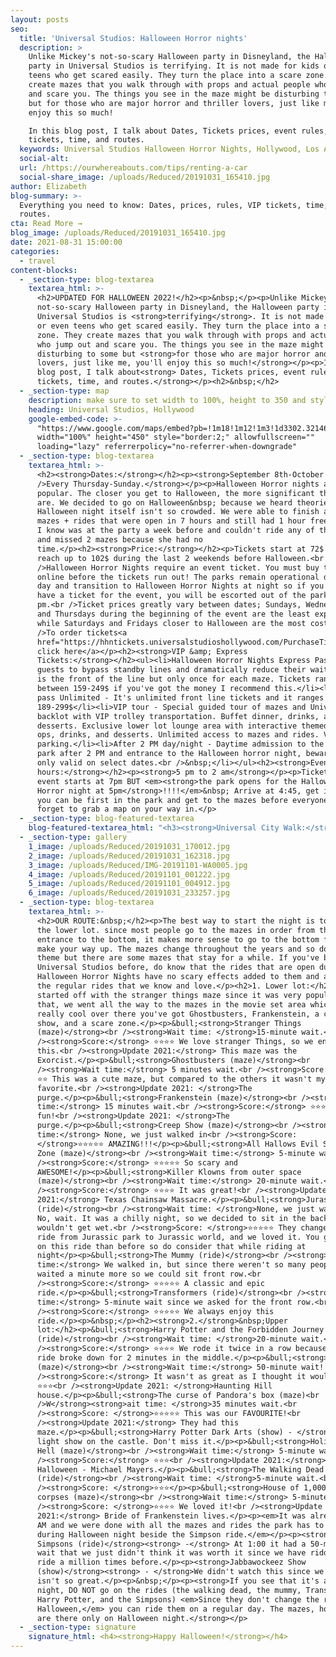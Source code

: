 ```yaml
---
layout: posts
seo:
  title: 'Universal Studios: Halloween Horror nights'
  description: >
    Unlike Mickey's not-so-scary Halloween party in Disneyland, the Halloween
    party in Universal Studios is terrifying. It is not made for kids or even
    teens who get scared easily. They turn the place into a scare zone. They
    create mazes that you walk through with props and actual people who jump out
    and scare you. The things you see in the maze might be disturbing to some
    but for those who are major horror and thriller lovers, just like me, you'll
    enjoy this so much!

    In this blog post, I talk about Dates, Tickets prices, event rules, VIP
    tickets, time, and routes.
  keywords: Universal Studios Halloween Horror Nights, Hollywood, Los Angeles.
  social-alt:
  url: /https://ourwhereabouts.com/tips/renting-a-car
  social-share_image: /uploads/Reduced/20191031_165410.jpg
author: Elizabeth
blog-summary: >-
  Everything you need to know: Dates, prices, rules, VIP tickets, time, and
  routes.
cta: Read More →
blog_image: /uploads/Reduced/20191031_165410.jpg
date: 2021-08-31 15:00:00
categories:
  - travel
content-blocks:
  - _section-type: blog-textarea
    textarea_html: >-
      <h2>UPDATED FOR HALLOWEEN 2022!</h2><p>&nbsp;</p><p>Unlike Mickey's
      not-so-scary Halloween party in Disneyland, the Halloween party in
      Universal Studios is <strong>terrifying</strong>. It is not made for kids
      or even teens who get scared easily. They turn the place into a scare
      zone. They create mazes that you walk through with props and actual people
      who jump out and scare you. The things you see in the maze might be
      disturbing to some but <strong>for those who are major horror and thriller
      lovers, just like me, you'll enjoy this so much!</strong></p><p>In this
      blog post, I talk about<strong> Dates, Tickets prices, event rules, VIP
      tickets, time, and routes.</strong></p><h2>&nbsp;</h2>
  - _section-type: map
    description: make sure to set width to 100%, height to 350 and style to border 2
    heading: Universal Studios, Hollywood
    google-embed-code: >-
      "https://www.google.com/maps/embed?pb=!1m18!1m12!1m3!1d3302.3214696922455!2d-118.35556698496106!3d34.13811678058273!2m3!1f0!2f0!3f0!3m2!1i1024!2i768!4f13.1!3m3!1m2!1s0x80c2be4f253238cf%3A0xd3dd5027799c9a71!2sUniversal%20Studios%20Hollywood!5e0!3m2!1sen!2sil!4v1661615434764!5m2!1sen!2sil"
      width="100%" height="450" style="border:2;" allowfullscreen=""
      loading="lazy" referrerpolicy="no-referrer-when-downgrade"
  - _section-type: blog-textarea
    textarea_html: >-
      <h2><strong>Dates:</strong></h2><p><strong>September 8th-October 31st.<br
      />Every Thursday-Sunday.</strong></p><p>Halloween Horror nights are pretty
      popular. The closer you get to Halloween, the more significant the crowds
      are. We decided to go on Halloween&nbsp; because we heard theories that
      Halloween night itself isn't so crowded. We were able to finish all the
      mazes + rides that were open in 7 hours and still had 1 hour free. Someone
      I know was at the party a week before and couldn't ride any of the rides
      and missed 2 mazes because she had no
      time.</p><h2><strong>Price:</strong></h2><p>Tickets start at 72$ and can
      reach up to 102$ during the last 2 weekends before Halloween.<br
      />Halloween Horror Nights require an event ticket. You must buy them
      online before the tickets run out! The parks remain operational during the
      day and transition to Halloween Horror Nights at night so if you don't
      have a ticket for the event, you will be escorted out of the park at 7
      pm.<br />Ticket prices greatly vary between dates; Sundays, Wednesdays,
      and Thursdays during the beginning of the event are the least expensive
      while Saturdays and Fridays closer to Halloween are the most costly.<br
      />To order tickets<a
      href="https://hhntickets.universalstudioshollywood.com/PurchaseTickets.aspx?Ref=Lite&amp;View=HHNDEFAULT&amp;MonthYYYYMM=202209">
      click here</a></p><h2><strong>VIP &amp; Express
      Tickets:</strong></h2><ul><li>Halloween Horror Nights Express Pass allows
      guests to bypass standby lines and dramatically reduce their waits. This
      is the front of the line but only once for each maze. Tickets range
      between 159-249$ if you've got the money I recommend this.</li><li>Express
      pass Unlimited - It's unlimited front line tickets and it ranges between
      189-299$</li><li>VIP tour - Special guided tour of mazes and Universal
      backlot with VIP trolley transportation. Buffet dinner, drinks, and
      desserts. Exclusive lower lot lounge area with interactive themed photo
      ops, drinks, and desserts. Unlimited access to mazes and rides. Valet
      parking.</li><li>After 2 PM day/night - Daytime admission to the theme
      park after 2 PM and entrance to the Halloween horror night, beware- it's
      only valid on select dates.<br />&nbsp;</li></ul><h2><strong>Event
      hours:</strong></h2><p><strong>5 pm to 2 am</strong></p><p>Tickets say
      event starts at 7pm BUT <em><strong>the park opens for the Halloween
      Horror night at 5pm</strong>!!!!</em>&nbsp; Arrive at 4:45, get in line so
      you can be first in the park and get to the mazes before everyone. Don't
      forget to grab a map on your way in.</p>
  - _section-type: blog-featured-textarea
    blog-featured-textarea_html: "<h3><strong>Universal City Walk:</strong></h3><p>If you've never been to Universal Studios before, it's essential to know that before the Universal Studios park, there is a whole compound. It's nice to walk around and see all the stores and restaurants.</p><h3><strong>Event Rules:</strong></h3><p>&bull;Costumes of any kind are not allowed, but t-shirts and face painting are permitted.<br />&bull;Food, beverages, photography, videography, or any light-emitting devices are not allowed in houses.<br />&bull;Food isn't allowed into the park but if you have any food restrictions (health or religion) they will permit it.&nbsp;</p><h3><strong>Universal Studios App:</strong></h3><p>it's very important to have the app so you could see the wait time for the rides, and show times and it has a map of the place. <a href=\"\_https://play.google.com/store/apps/details…\">Tap here to download app&nbsp;</a></p><h3><strong>What to expect:</strong></h3><p>The park will be filled with scary props, people walking around dressed up trying to scare you, music from horror movies, and lots of spooky entertainment.</p>"
  - _section-type: gallery
    1_image: /uploads/Reduced/20191031_170012.jpg
    2_image: /uploads/Reduced/20191031_162318.jpg
    3_image: /uploads/Reduced/IMG-20191101-WA0005.jpg
    4_image: /uploads/Reduced/20191101_001222.jpg
    5_image: /uploads/Reduced/20191101_004912.jpg
    6_image: /uploads/Reduced/20191031_233257.jpg
  - _section-type: blog-textarea
    textarea_html: >-
      <h2>OUR ROUTE:&nbsp;</h2><p>The best way to start the night is to go to
      the lower lot. since most people go to the mazes in order from the
      entrance to the bottom, it makes more sense to go to the bottom first and
      make your way up. The mazes change throughout the years and so does the
      theme but there are some mazes that stay for a while. If you've been to
      Universal Studios before, do know that the rides that are open during
      Halloween Horror Nights have no scary effects added to them and are just
      the regular rides that we know and love.</p><h2>1. Lower lot:</h2><p>We
      started off with the stranger things maze since it was very popular. After
      that, we went all the way to the mazes in the movie set area which was
      really cool over there you've got Ghostbusters, Frankenstein, a creep
      show, and a scare zone.</p><p>&bull;<strong>Stranger Things
      (maze)</strong><br /><strong>Wait time: </strong>15-minute wait.<br
      /><strong>Score:</strong> ⭐️⭐️⭐️⭐️ We love stranger Things, so we enjoyed
      this.<br /><strong>Update 2021:</strong> This maze was the
      Exorcist.</p><p>&bull;<strong>Ghostbusters (maze)</strong><br
      /><strong>Wait time:</strong> 5 minutes wait.<br /><strong>Score:</strong>
      ⭐️⭐️ This was a cute maze, but compared to the others it wasn't my
      favorite.<br /><strong>Update 2021: </strong>The
      purge.</p><p>&bull;<strong>Frankenstein (maze)</strong><br /><strong>Wait
      time:</strong> 15 minutes wait.<br /><strong>Score:</strong> ⭐️⭐️⭐️ It Was
      fun!<br /><strong>Update 2021: </strong>The
      purge.</p><p>&bull;<strong>Creep Show (maze)</strong><br /><strong>Wait
      time:</strong> None, we just walked in<br /><strong>Score:
      </strong>⭐️⭐️⭐️⭐️⭐️ AMAZING!!!</p><p>&bull;<strong>All Hallows Evil Scare
      Zone (maze)</strong><br /><strong>Wait time:</strong> 5-minute wait.<br
      /><strong>Score:</strong> ⭐️⭐️⭐️⭐️⭐️ So scary and
      AWESOME!</p><p>&bull;<strong>Killer Klowns from outer space
      (maze)</strong><br /><strong>Wait time:</strong> 20-minute wait.<br
      /><strong>Score:</strong> ⭐️⭐️⭐️⭐️ It was great!<br /><strong>Update
      2021:</strong> Texas Chainsaw Massacre.</p><p>&bull;<strong>Jurassic World
      (ride)</strong><br /><strong>Wait time: </strong>None, we just walked in.
      No, wait. It was a chilly night, so we decided to sit in the back so we
      wouldn't get wet.<br /><strong>Score: </strong>⭐️⭐️⭐️⭐️⭐️ They changed the
      ride from Jurassic park to Jurassic world, and we loved it. You get wetter
      on this ride than before so do consider that while riding at
      night</p><p>&bull;<strong>The Mummy (ride)</strong><br /><strong>Wait
      time:</strong> We walked in, but since there weren't so many people, we
      waited a minute more so we could sit front row.<br
      /><strong>Score:</strong> ⭐️⭐️⭐️⭐️⭐️ A classic and epic
      ride.</p><p>&bull;<strong>Transformers (ride)</strong><br /><strong>Wait
      time:</strong> 5-minute wait since we asked for the front row.<br
      /><strong>Score:</strong> ⭐️⭐️⭐️⭐️⭐️ We always enjoy this
      ride.</p><p>&nbsp;</p><h2><strong>2.</strong>&nbsp;Upper
      lot:</h2><p>&bull;<strong>Harry Potter and the Forbidden Journey
      (ride)</strong><br /><strong>Wait time: </strong>20-minute wait.<br
      /><strong>Score:</strong> ⭐⭐️⭐️⭐️ We rode it twice in a row because the
      ride broke down for 2 minutes in the middle.</p><p>&bull;<strong>Us
      (maze)</strong><br /><strong>Wait time:</strong> 50-minute wait!!!<br
      /><strong>Score:</strong> It wasn't as great as I thought it would be.
      ⭐️⭐️⭐️<br /><strong>Update 2021: </strong>Haunting Hill
      house.</p><p>&bull;<strong>The curse of Pandora's box (maze)<br
      />W</strong><strong>ait time: </strong>35 minutes wait.<br
      /><strong>Score: </strong>⭐️⭐️⭐️⭐️⭐️ This was our FAVOURITE!<br
      /><strong>Update 2021:</strong> They had this
      maze.</p><p>&bull;<strong>Harry Potter Dark Arts (show) - </strong>Night
      light show on the castle. Don't miss it.</p><p>&bull;<strong>Holidayz in
      Hell (maze)</strong><br /><strong>Wait time:</strong> 5-minute wait.<br
      /><strong>Score:</strong> ⭐️⭐️⭐️<br /><strong>Update 2021:</strong>
      Halloween - Michael Mayers.</p><p>&bull;<strong>The Walking Dead
      (ride)</strong><br /><strong>Wait time: </strong>5-minute wait.<br
      /><strong>Score: </strong>⭐️⭐️⭐️</p><p>&bull;<strong>House of 1,000
      corpses (maze)</strong><br /><strong>Wait time:</strong> 5-minute wait<br
      /><strong>Score: </strong>⭐️⭐️⭐️⭐️ We loved it!<br /><strong>Update
      2021:</strong> Bride of Frankenstein lives.</p><p><em>It was already 1:00
      AM and we were done with all the mazes and rides the park has to offer
      during Halloween night beside the Simpson ride.</em></p><p><strong>The
      Simpsons (ride)</strong><strong> -</strong> At 1:00 it had a 50-minute
      wait that we just didn't think it was worth it since we have ridden that
      ride a million times before.</p><p><strong>Jabbawockeez Show
      (show)</strong><strong> - </strong>We didn't watch this since we heard it
      isn't so great.</p><p>&nbsp;</p><p><strong>If you see that it's a crowded
      night, DO NOT go on the rides (the walking dead, the mummy, Transformers,
      Harry Potter, and the Simpsons) <em>Since they don't change the ride for
      Halloween,</em> you can ride them on a regular day. The mazes, however,
      are there only on Halloween night.</strong></p>
  - _section-type: signature
    signature_html: <h4><strong>Happy Halloween!</strong></h4>
---
```

